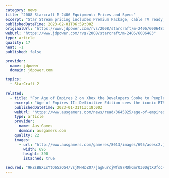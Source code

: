 ```yaml
---
category: news
title: "2008 Starcraft M-2406 Equipment: Prices and Specs"
excerpt: "Star Stream pricing includes Premium Package, cable TV ready, and power winch. Only select options below that are in addition to standard equipment and equipment noted in the manufacturer or year notes show above. If you are uncertain of what came standard ..."
publishedDateTime: 2023-02-01T06:59:00Z
originalUrl: "https://www.jdpower.com/rvs/2008/starcraft/m-2406/6006483"
webUrl: "https://www.jdpower.com/rvs/2008/starcraft/m-2406/6006483"
type: article
quality: 17
heat: -1
published: false

provider:
  name: jdpower
  domain: jdpower.com

topics:
  - StarCraft 2

related:
  - title: "For Age of Empires 2 on Xbox the Developers Spoke to People that Worked on Halo Wars and StarCraft 64"
    excerpt: "Age of Empires II: Definitive Edition sees the iconic RTS game make its way to Xbox consoles with a revamped UI, overhauled tutorial, and even cross-save and cross-play with the PC version. It's not t ..."
    publishedDateTime: 2023-01-31T13:18:00Z
    webUrl: "https://www.ausgamers.com/news/read/3645825/age-of-empires-2-xbox-developers-halo-wars-starcraft-64"
    type: article
    provider:
      name: Aus Games
      domain: ausgamers.com
    quality: 22
    images:
      - url: "http://www.ausgamers.com/gameres/8013/images/695/aoesc2.jpg"
        width: 695
        height: 390
        isCached: true

secured: "9HZsBBXLsYtO65zQG4/vsjMHHoZ07/jagNurcjWfs87MDkCmrO30DqtXUfcc4VFqL8OIdcKiYqxeMtiBRSH8lIQefUu4wnf/mZFg7s4yyMFOeMDU+pOVj+tCCRlRKcBVjkA0EiKkTufOq36tYOsmKxYJ6f23ELBmzvXUwjvnrNR/68LCXTcdtF/eCWtFuFIDauB2kjXDCQNwyyo+BRubTv+3Qe9Y24MEIKl1Lqk3hpJRlgU0Hi+FqShUmk8IwHXrGVl4HNHR+3XCxXpU73h9uxmPQSa7d5ZeBgqEy7APmEFOYhcIWfhvy9zQkYnVK9cUVcIAn485PSn/xtLyIPHKQLTwwZiYL5PMEXjK4/FOqro=;294mw81wjvNbzrW5labPoA=="
---
```


